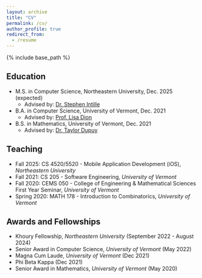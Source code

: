 ```yaml
---
layout: archive
title: "CV"
permalink: /cv/
author_profile: true
redirect_from:
  - /resume
---
```


{% include base_path %}

Education
-----
* M.S. in Computer Science, Northeastern University, Dec. 2025 (expected)
  * Advised by: [Dr. Stephen Intille](https://www.khoury.northeastern.edu/home/intille/)
* B.A. in Computer Science, University of Vermont, Dec. 2021
  * Advised by: [Prof. Lisa Dion](https://ldion2.w3.uvm.edu/)
* B.S. in Mathematics, University of Vermont, Dec. 2021
  * Advised by: [Dr. Taylor Dupuy](https://tdupu.github.io/)

<!-- Publications
-----
  <ul>{% for post in site.publications reversed %}
    {% include archive-single-cv.html %}
  {% endfor %}</ul> -->
  
Teaching
-----
* Fall 2025: CS 4520/5520 - Mobile Application Development (iOS), *Northeastern University* 
* Fall 2021: CS 205 - Software Engineering, *University of Vermont* 
* Fall 2020: CEMS 050 - College of Engineering & Mathematical Sciences First Year Seminar, *University of Vermont* 
* Spring 2020: MATH 178 - Introduction to Combinatorics, *University of Vermont* 

Awards and Fellowships
-----
* Khoury Fellowship, *Northeastern University* (September 2022 - August 2024)
* Senior Award in Computer Science, *University of Vermont* (May 2022)
* Magna Cum Laude, *University of Vermont* (Dec 2021)
* Phi Beta Kappa (Dec 2021)
* Senior Award in Mathematics, *University of Vermont* (May 2020)

<!-- Service and leadership
======
* Currently signed in to 43 different slack teams -->

